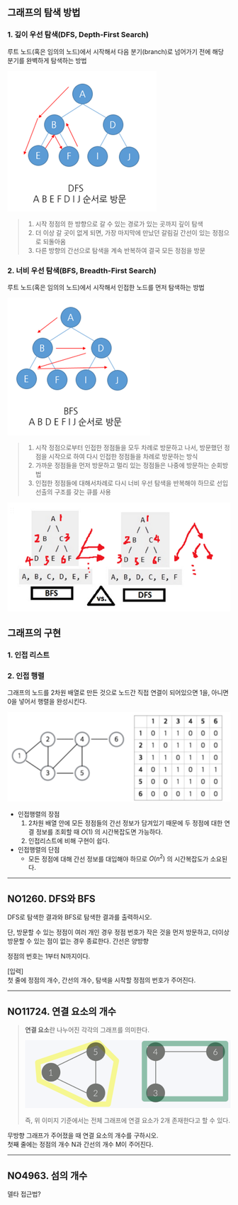 ## 그래프의 탐색 방법
### 1. 깊이 우선 탐색(DFS, Depth-First Search)
루트 노드(혹은 임의의 노드)에서 시작해서 다음 분기(branch)로 넘어가기 전에 해당 분기를 완벽하게 탐색하는 방법

![img.png](img/img.png)

> 1. 시작 정점의 한 방향으로 갈 수 있는 경로가 있는 곳까지 깊이 탐색
> 2. 더 이상 갈 곳이 없게 되면, 가장 마지막에 만났던 갈림길 간선이 있는 정점으로 되돌아옴
> 3. 다른 방향의 간선으로 탐색을 계속 반복하여 결국 모든 정점을 방문


### 2. 너비 우선 탐색(BFS, Breadth-First Search)
루트 노드(혹은 임의의 노드)에서 시작해서 인접한 노드를 먼저 탐색하는 방법

![img_1.png](img/img_1.png)

> 1. 시작 정점으로부터 인접한 정점들을 모두 차례로 방문하고 나서, 방문했던 정점을 시작으로 하여 다시 인접한 정점들을 차례로 방문하는 방식
> 2. 가까운 정점들을 먼저 방문하고 멀리 있는 정점들은 나중에 방문하는 순회방법
> 3. 인접한 정점들에 대해서차례로 다시 너비 우선 탐색을 반복해야 하므로 선입선출의 구조를 갖는 큐를 사용

![img_2.png](img/img_2.png)

## 그래프의 구현
### 1. 인접 리스트
### 2. 인접 행렬
그래프의 노드를 2차원 배열로 만든 것으로 노드간 직접 연결이 되어있으면 1을, 아니면 0을 넣어서 행렬을 완성시킨다.

![img_3.png](img/img_3.png)

- 인접행렬의 장점
    1. 2차원 배열 안에 모든 정점들의 간선 정보가 담겨있기 때문에 두 정점에 대한 연결 정보를 조회할 때 $O(1)$ 의 시간복잡도면 가능하다.
    2. 인접리스트에 비해 구현이 쉽다.
- 인접행렬의 단점
    - 모든 정점에 대해 간선 정보를 대입해야 하므로 $O(n^2)$ 의 시간복잡도가 소요된다.

---

## NO1260. DFS와 BFS
DFS로 탐색한 결과와 BFS로 탐색한 결과를 출력하시오.

단, 방문할 수 있는 정점이 여러 개인 경우 정점 번호가 작은 것을 먼저 방문하고, 더이상 방문할 수 있는 점이 없는 경우 종료한다. 간선은 양방향

정점의 번호는 1부터 N까지이다.

[입력]<br/>
첫 줄에 정점의 개수, 간선의 개수, 탐색을 시작할 정점의 번호가 주어진다.

---

## NO11724. 연결 요소의 개수

> **연결 요소**란 나누어진 각각의 그래프를 의미한다.
> 
> ![img.png](img/연결요소.png)
> 
> 즉, 위 이미지 기준에서는 전체 그래프에 연결 요소가 2개 존재한다고 할 수 있다.

무방향 그래프가 주어졌을 때 연결 요소의 개수를 구하시오.<br/>
첫째 줄에는 정점의 개수 N과 간선의 개수 M이 주어진다.

---

## NO4963. 섬의 개수
델타 접근법?




